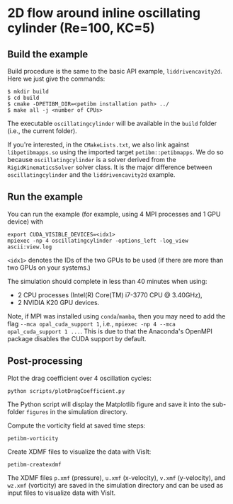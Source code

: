 # 2D flow around inline oscillating cylinder (Re=100, KC=5)

## Build the example

Build procedure is the same to the basic API example, `liddrivencavity2d`. Here we just give the commands:

```shell
$ mkdir build
$ cd build
$ cmake -DPETIBM_DIR=<petibm installation path> ../
$ make all -j <number of CPUs>
```

The executable `oscillatingcylinder` will be available in the `build` folder (i.e., the current folder).

If you're interested, in the `CMakeLists.txt`, we also link against `libpetibmapps.so` using the imported target `petibm::petibmapps`.
We do so because `oscillatingcylinder` is a solver derived from the `RigidKinematicsSolver` solver class.
It is the major difference between `oscillatingcylinder` and the `liddrivencavity2d` example.

## Run the example

You can run the example (for example, using 4 MPI processes and 1 GPU device) with

```shell
export CUDA_VISIBLE_DEVICES=<idx1>
mpiexec -np 4 oscillatingcylinder -options_left -log_view ascii:view.log
```
`<idx1>` denotes the IDs of the two GPUs to be used (if there are more than two GPUs on your systems.)

The simulation should complete in less than 40 minutes when using:

* 2 CPU processes (Intel(R) Core(TM) i7-3770 CPU @ 3.40GHz),
* 2 NVIDIA K20 GPU devices.

Note, if MPI was installed using `conda`/`mamba`, then you may need to add the flag `--mca opal_cuda_support 1`, i.e., `mpiexec -np 4 --mca opal_cuda_support 1 ...`.
This is due to that the Anaconda's OpenMPI package disables the CUDA support by default.

## Post-processing

Plot the drag coefficient over 4 oscillation cycles:

```shell
python scripts/plotDragCoefficient.py
```

The Python script will display the Matplotlib figure and save it into the sub-folder `figures` in the simulation directory.

Compute the vorticity field at saved time steps:

```shell
petibm-vorticity
```

Create XDMF files to visualize the data with VisIt:

```shell
petibm-createxdmf
```

The XDMF files `p.xmf` (pressure), `u.xmf` (x-velocity), `v.xmf` (y-velocity),
and `wz.xmf` (vorticity) are saved in the simulation directory and can be used
as input files to visualize data with VisIt.
